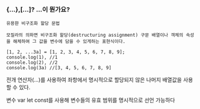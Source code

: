 ### {...},[...]? ...이 뭔가요?

    유용햔 비구조화 할당 문법

    모질라의 의하면 비구조화 할당(destructuring assignment) 구문 배열이나 객체의 속성을 해체하여 그 값을 변수에 담을 수 있게하는 표현식이다.

```
[1, 2, ...3a] = [1, 2, 3, 4, 5, 6, 7, 8, 9];
console.log(1), //1
console.log(2), //2
console.log(3a) //[3, 4, 5, 6, 7, 8, 9]
```
전개 연산자(...)를 사용하여 좌항에서 명시적으로 할당되지 않은 나머지 배열값을 사용할 수 있다.

변수 var let const를 사용해 변수들의 유효 범위를 명시적으로 선언 가능하다